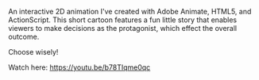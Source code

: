 An interactive 2D animation I've created with Adobe Animate, HTML5, and ActionScript. This short cartoon features a fun little story that enables viewers to make decisions as the protagonist, which effect the overall outcome.

Choose wisely!

Watch here:
https://youtu.be/b78TIqme0qc
